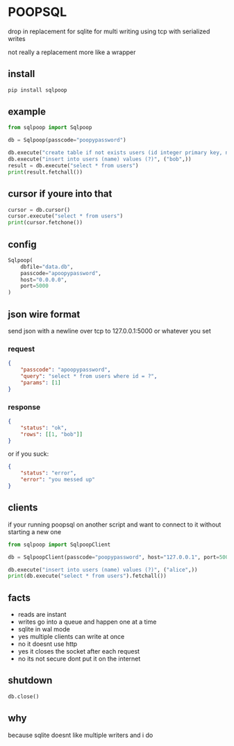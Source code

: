 # POOPSQL

drop in replacement for sqlite for multi writing using tcp with serialized writes

not really a replacement more like a wrapper

## install

```bash
pip install sqlpoop
```

## example

```python
from sqlpoop import Sqlpoop

db = Sqlpoop(passcode="poopypassword")

db.execute("create table if not exists users (id integer primary key, name text)")
db.execute("insert into users (name) values (?)", ("bob",))
result = db.execute("select * from users")
print(result.fetchall())
```

## cursor if youre into that

```python
cursor = db.cursor()
cursor.execute("select * from users")
print(cursor.fetchone())
```

## config

```python
Sqlpoop(
    dbfile="data.db",
    passcode="apoopypassword",
    host="0.0.0.0",
    port=5000
)
```

## json wire format

send json with a newline over tcp to 127.0.0.1:5000 or whatever you set

### request

```json
{
    "passcode": "apoopypassword",
    "query": "select * from users where id = ?",
    "params": [1]
}
```

### response

```json
{
    "status": "ok",
    "rows": [[1, "bob"]]
}
```

or if you suck:

```json
{   
    "status": "error",
    "error": "you messed up"
}
```
## clients

if your running poopsql on another script and want to connect to it without starting a new one

```python
from sqlpoop import SqlpoopClient

db = SqlpoopClient(passcode="poopypassword", host="127.0.0.1", port=5000)

db.execute("insert into users (name) values (?)", ("alice",))
print(db.execute("select * from users").fetchall())
```

## facts

- reads are instant
- writes go into a queue and happen one at a time
- sqlite in wal mode
- yes multiple clients can write at once
- no it doesnt use http
- yes it closes the socket after each request
- no its not secure dont put it on the internet

## shutdown

```python
db.close()
```

## why

because sqlite doesnt like multiple writers and i do